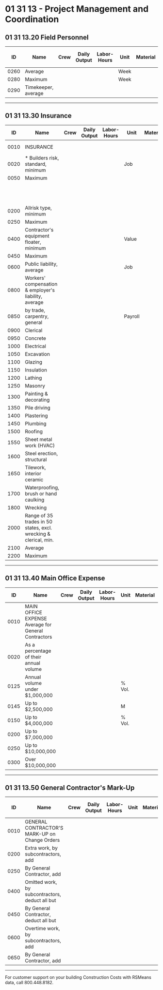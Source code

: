 # 01 31 13 - Project Management and Coordination

## 01 31 13.20 Field Personnel

| ID   | Name                | Crew | Daily Output | Labor-Hours | Unit | Material | Labor | Equipment | Total | Total Incl O&P |
|------|---------------------|------|-------------|-------------|------|----------|-------|-----------|-------|----------------|
| 0260 | Average             |      |             |             | Week |          | 2,325 |           | 2,325 | 3,525          |
| 0280 | Maximum             |      |             |             | Week |          | 2,650 |           | 2,650 |                |
| 0290 | Timekeeper, average |      |             |             |      |          | 1,350 |           | 1,350 | 2,050          |

---

## 01 31 13.30 Insurance

| ID   | Name                                         | Crew | Daily Output | Labor-Hours | Unit | Material | Labor | Equipment | Total | Total Incl O&P |
|------|----------------------------------------------|------|-------------|-------------|------|----------|-------|-----------|-------|----------------|
| 0010 | INSURANCE                                    |      |             |             |      |          |       |           |       | R013113-40     |
| 0020 | * Builders risk, standard, minimum           |      |             |             | Job  |          |       |           | .24%  | .24%           |
| 0050 | Maximum                                      |      |             |             |      |          |       |           |       | .24%           |
|      |                                              |      |             |             |      |          |       |           |       | R013113-50     |
|      |                                              |      |             |             |      |          |       |           | .80%  | .80%           |
| 0200 | Allrisk type, minimum                        |      |             |             |      |          |       |           | .25%  | .25%           |
| 0250 | Maximum                                      |      |             |             |      |          |       |           | .62%  | .62%           |
| 0400 | Contractor's equipment floater, minimum      |      |             |             | Value|          |       |           | .50%  | .50%           |
| 0450 | Maximum                                      |      |             |             |      |          |       |           | 1.50% | 1.50%          |
| 0600 | Public liability, average                    |      |             |             | Job  |          |       |           | 2.02% | 2.02%          |
| 0800 | Workers' compensation & employer's liability, average | |         |             |      |          |       |           |       |                |
| 0850 | by trade, carpentry, general                 |      |             |             | Payroll |        |       |           | 11.97%|                |
| 0900 | Clerical                                     |      |             |             |      |          |       |           | .38%  |                |
| 0950 | Concrete                                     |      |             |             |      |          |       |           | 10.84%|                |
| 1000 | Electrical                                   |      |             |             |      |          |       |           | 4.91% |                |
| 1050 | Excavation                                   |      |             |             |      |          |       |           | 7.81% |                |
| 1100 | Glazing                                      |      |             |             |      |          |       |           | 11.29%|                |
| 1150 | Insulation                                   |      |             |             |      |          |       |           | 10.07%|                |
| 1200 | Lathing                                      |      |             |             |      |          |       |           | 7.58% |                |
| 1250 | Masonry                                      |      |             |             |      |          |       |           | 13.40%|                |
| 1300 | Painting & decorating                        |      |             |             |      |          |       |           | 10.44%|                |
| 1350 | Pile driving                                 |      |             |             |      |          |       |           | 12.06%|                |
| 1400 | Plastering                                   |      |             |             |      |          |       |           | 10.24%|                |
| 1450 | Plumbing                                     |      |             |             |      |          |       |           | 5.77% |                |
| 1500 | Roofing                                      |      |             |             |      |          |       |           | 27.34%|                |
| 1550 | Sheet metal work (HVAC)                      |      |             |             |      |          |       |           | 7.56% |                |
| 1600 | Steel erection, structural                   |      |             |             |      |          |       |           | 17.21%|                |
| 1650 | Tilework, interior ceramic                   |      |             |             |      |          |       |           | 8.10% |                |
| 1700 | Waterproofing, brush or hand caulking        |      |             |             |      |          |       |           | 6.05% |                |
| 1800 | Wrecking                                     |      |             |             |      |          |       |           | 15.48%|                |
| 2000 | Range of 35 trades in 50 states, excl. wrecking & clerical, min. | | | | |     |       |           | 1.37% |                |
| 2100 | Average                                      |      |             |             |      |          |       |           | 10.60%|                |
| 2200 | Maximum                                      |      |             |             |      |          |       |           | 120.29%|               |

---

## 01 31 13.40 Main Office Expense

| ID   | Name                                         | Crew | Daily Output | Labor-Hours | Unit | Material | Labor | Equipment | Total | Total Incl O&P |
|------|----------------------------------------------|------|-------------|-------------|------|----------|-------|-----------|-------|----------------|
| 0010 | MAIN OFFICE EXPENSE Average for General Contractors | | | | | | | | | RO13113-50 |
| 0020 | As a percentage of their annual volume        |      |             |             |      |          |       |           |       |                |
| 0125 | Annual volume under $1,000,000                |      |             |             | % Vol. |        |       |           | 17.50%|                |
| 0145 | Up to $2,500,000                             |      |             |             | M    |          |       |           | 8%    |                |
| 0150 | Up to $4,000,000                             |      |             |             | % Vol. |        |       |           | 6.80% |                |
| 0200 | Up to $7,000,000                             |      |             |             |      |          |       |           | 5.60% |                |
| 0250 | Up to $10,000,000                            |      |             |             |      |          |       |           | 5.10% |                |
| 0300 | Over $10,000,000                             |      |             |             |      |          |       |           | 3.90% |                |

---

## 01 31 13.50 General Contractor's Mark-Up

| ID   | Name                                         | Crew | Daily Output | Labor-Hours | Unit | Material | Labor | Equipment | Total | Total Incl O&P |
|------|----------------------------------------------|------|-------------|-------------|------|----------|-------|-----------|-------|----------------|
| 0010 | GENERAL CONTRACTOR'S MARK-UP on Change Orders|      |             |             |      |          |       |           |       |                |
| 0200 | Extra work, by subcontractors, add           |      |             |             |      |          |       |           | 10%   | 10%            |
| 0250 | By General Contractor, add                   |      |             |             |      |          |       |           | 15%   | 15%            |
| 0400 | Omitted work, by subcontractors, deduct all but |   |             |             |      |          |       |           | 5%    | 5%             |
| 0450 | By General Contractor, deduct all but        |      |             |             |      |          |       |           | 7.50% | 7.50%          |
| 0600 | Overtime work, by subcontractors, add        |      |             |             |      |          |       |           | 15%   | 15%            |
| 0650 | By General Contractor, add                   |      |             |             |      |          |       |           | 10%   | 10%            |

---

For customer support on your building Construction Costs with RSMeans data, call 800.448.8182.